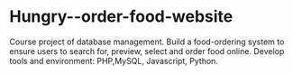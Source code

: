 # Hungry--order-food-website

Course project of database management.
Build a food-ordering system to ensure users to search for, preview, select and order food online. 
Develop tools and environment: PHP,MySQL, Javascript, Python.
